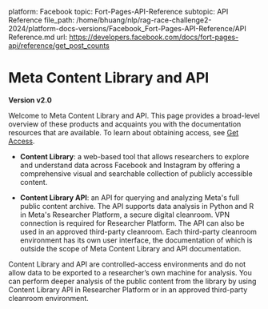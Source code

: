 platform: Facebook
topic: Fort-Pages-API-Reference
subtopic: API Reference
file_path: /home/bhuang/nlp/rag-race-challenge2-2024/platform-docs-versions/Facebook_Fort-Pages-API-Reference/API Reference.md
url: https://developers.facebook.com/docs/fort-pages-api/reference/get_post_counts

# Meta Content Library and API

**Version v2.0**

Welcome to Meta Content Library and API. This page provides a broad-level overview of these products and acquaints you with the documentation resources that are available. To learn about obtaining access, see [Get Access](https://developers.facebook.com/docs/content-library-api/get-access).

* **Content Library**: a web-based tool that allows researchers to explore and understand data across Facebook and Instagram by offering a comprehensive visual and searchable collection of publicly accessible content.
    
* **Content Library API**: an API for querying and analyzing Meta's full public content archive. The API supports data analysis in Python and R in Meta's Researcher Platform, a secure digital cleanroom. VPN connection is required for Researcher Platform. The API can also be used in an approved third-party cleanroom. Each third-party cleanroom environment has its own user interface, the documentation of which is outside the scope of Meta Content Library and API documentation.
    

Content Library and API are controlled-access environments and do not allow data to be exported to a researcher’s own machine for analysis. You can perform deeper analysis of the public content from the library by using Content Library API in Researcher Platform or in an approved third-party cleanroom environment.